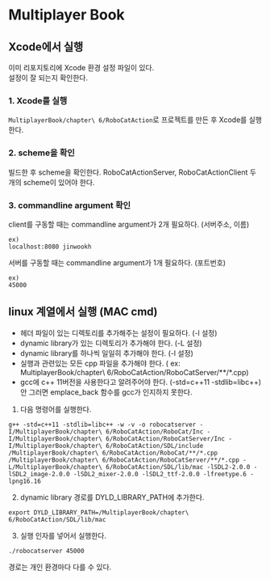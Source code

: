 Multiplayer Book
================


Xcode에서 실행
-------------
이미 리포지토리에 Xcode 환경 설정 파일이 있다.   
설정이 잘 되는지 확인한다.   

### 1. Xcode를 실행
`MultiplayerBook/chapter\ 6/RoboCatAction`로 프로젝트를 만든 후 Xcode를 실행한다.

### 2. scheme을 확인
빌드한 후 scheme을 확인한다.
RoboCatActionServer, RoboCatActionClient 두 개의 scheme이 있어야 한다.

### 3. commandline argument 확인
client를 구동할 때는 commandline argument가 2개 필요하다. (서버주소, 이름)
```
ex) 
localhost:8080 jinwookh
```

서버를 구동할 때는 commandline argument가 1개 필요하다. (포트번호)
```
ex)
45000
```

linux 계열에서 실행 (MAC cmd)
------------
- 헤더 파일이 있는 디렉토리를 추가해주는 설정이 필요하다. (-l 설정)
- dynamic library가 있는 디렉토리가 추가해야 한다. (-L 설정)
- dynamic library를 하나씩 일일히 추가해야 한다. (-l 설정)
- 실행과 관련있는 모든 cpp 파일을 추가해야 한다. ( ex: MultiplayerBook/chapter\ 6/RoboCatAction/RoboCatServer/**/*.cpp)
- gcc에 c++ 11버전을 사용한다고 알려주어야 한다. (-std=c++11 -stdlib=libc++) 안 그러면 emplace_back 함수를 gcc가 인지하지 못한다.

1. 다음 명령어를 실행한다.
```
g++ -std=c++11 -stdlib=libc++ -w -v -o robocatserver -I/MultiplayerBook/chapter\ 6/RoboCatAction/RoboCat/Inc -I/MultiplayerBook/chapter\ 6/RoboCatAction/RoboCatServer/Inc -I/MultiplayerBook/chapter\ 6/RoboCatAction/SDL/include /MultiplayerBook/chapter\ 6/RoboCatAction/RoboCat/**/*.cpp /MultiplayerBook/chapter\ 6/RoboCatAction/RoboCatServer/**/*.cpp -L/MultiplayerBook/chapter\ 6/RoboCatAction/SDL/lib/mac -lSDL2-2.0.0 -lSDL2_image-2.0.0 -lSDL2_mixer-2.0.0 -lSDL2_ttf-2.0.0 -lfreetype.6 -lpng16.16
```
2. dynamic library 경로를 DYLD_LIBRARY_PATH에 추가한다.
```
export DYLD_LIBRARY_PATH=/MultiplayerBook/chapter\ 6/RoboCatAction/SDL/lib/mac
```
3. 실행 인자를 넣어서 실행한다.
```
./robocatserver 45000
```
경로는 개인 환경마다 다를 수 있다.
